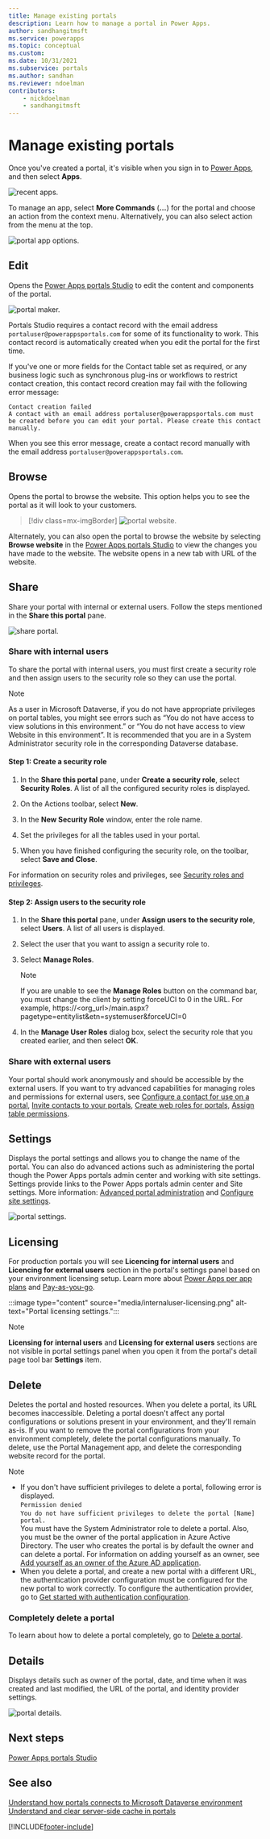 ```yaml
---
title: Manage existing portals
description: Learn how to manage a portal in Power Apps.
author: sandhangitmsft
ms.service: powerapps
ms.topic: conceptual
ms.custom: 
ms.date: 10/31/2021
ms.subservice: portals
ms.author: sandhan
ms.reviewer: ndoelman
contributors:
    - nickdoelman
    - sandhangitmsft
---
```


# Manage existing portals

Once you've created a portal, it's visible when you sign in to [Power Apps](https://make.powerapps.com), and then select **Apps**.

![recent apps.](media/recent-apps.png "Recent apps")  

To manage an app, select **More Commands** (**…**) for the portal and choose an action from the context menu. Alternatively, you can also select action from the menu at the top.

![portal app options.](media/portal-app-options.png "Portal app options")  

## Edit

Opens the [Power Apps portals Studio](portal-designer-anatomy.md) to edit the content and components of the portal.  

![portal maker.](media/portal-maker.png "Portal maker")  

Portals Studio requires a contact record with the email address `portaluser@powerappsportals.com` for some of its functionality to work. This contact record is automatically created when you edit the portal for the first time.

If you've one or more fields for the Contact table set as required, or any business logic such as synchronous plug-ins or workflows to restrict contact creation, this contact record creation may fail with the following error message:

`Contact creation failed` <br>
`A contact with an email address portaluser@powerappsportals.com must be created before you can edit your portal. Please create this contact manually.`

When you see this error message, create a contact record manually with the email address `portaluser@powerappsportals.com`.

## Browse

Opens the portal to browse the website. This option helps you to see the portal as it will look to your customers.

> [!div class=mx-imgBorder]
> ![portal website.](media/portal-website.png "Portal website")  

Alternately, you can also open the portal to browse the website by selecting **Browse website** in the [Power Apps portals Studio](portal-designer-anatomy.md) to view the changes you have made to the website. The website opens in a new tab with URL of the website.

## Share

Share your portal with internal or external users. Follow the steps mentioned in the **Share this portal** pane.

![share portal.](media/share-portal.png "Share portal")  

### Share with internal users

To share the portal with internal users, you must first create a security role and then assign users to the security role so they can use the portal.

> [!NOTE]
> As a user in Microsoft Dataverse, if you do not have appropriate privileges on portal tables, you might see errors such as “You do not have access to view solutions in this environment.” or “You do not have access to view Website in this environment”. It is recommended that you are in a System Administrator security role in the corresponding Dataverse database.

#### Step 1: Create a security role

1.  In the **Share this portal** pane, under **Create a security role**, select **Security Roles**. A list of all the configured security roles is displayed.

2.  On the Actions toolbar, select **New**.

3.  In the **New Security Role** window, enter the role name.

4.  Set the privileges for all the tables used in your portal.

5.  When you have finished configuring the security role, on the toolbar, select **Save and Close**.

For information on security roles and privileges, see [Security roles and privileges](/power-platform/admin/security-roles-privileges).

#### Step 2: Assign users to the security role

1.  In the **Share this portal** pane, under **Assign users to the security role**, select **Users**. A list of all users is displayed.

2.  Select the user that you want to assign a security role to.

3.  Select **Manage Roles**.

    > [!NOTE]
    > If you are unable to see the **Manage Roles** button on the command bar, you must change the client by setting forceUCI to 0 in the URL. For example, https://&lt;org\_url&gt;/main.aspx?pagetype=entitylist&etn=systemuser&forceUCI=0

4.  In the **Manage User Roles** dialog box, select the security role that you created earlier, and then select **OK**.

### Share with external users

Your portal should work anonymously and should be accessible by the external users. If you want to try advanced capabilities for managing roles and permissions for external users, see [Configure a contact for use on a portal](configure/configure-contacts.md), [Invite contacts to your portals](configure/invite-contacts.md), [Create web roles for portals](configure/create-web-roles.md), [Assign table permissions](configure/assign-entity-permissions.md).  

## Settings

Displays the portal settings and allows you to change the name of the portal. You can also do advanced actions such as administering the portal though the Power Apps portals admin center and working with site settings. Settings provide links to the Power Apps portals admin center and Site settings. More information: [Advanced portal administration](admin/admin-overview.md) and [Configure site settings](configure/configure-site-settings.md).  

![portal settings.](media/portal-settings.png "Portal settings")  

## Licensing

For production portals you will see **Licencing for internal users** and **Licencing for external users** section in the portal's settings panel based on your environment licensing setup. Learn more about [Power Apps per app plans](/power-platform/admin/about-powerapps-perapp) and [Pay-as-you-go](/power-platform/admin/pay-as-you-go-set-up#in-power-apps).

:::image type="content" source="media/internaluser-licensing.png" alt-text="Portal licensing settings.":::

> [!Note]
> **Licensing for internal users** and **Licensing for external users** sections are not visible in portal settings panel when you open it from the portal's detail page tool bar **Settings** item.

## Delete

Deletes the portal and hosted resources. When you delete a portal, its URL becomes inaccessible. Deleting a portal doesn't affect any portal configurations or solutions present in your environment, and they'll remain as-is.
If you want to remove the portal configurations from your environment completely, delete the portal configurations manually. To delete, use the Portal Management app, and delete the corresponding website record for the portal.

> [!NOTE]
> - If you don't have sufficient privileges to delete a portal, following error is displayed. <br> `Permission denied` <br>
`You do not have sufficient privileges to delete the portal [Name] portal.` <br> You must have the System Administrator role to delete a portal. Also, you must be the owner of the portal application in Azure Active Directory. The user who creates the portal is by default the owner and can delete a portal. For information on adding yourself as an owner, see [Add yourself as an owner of the Azure AD application](admin/admin-overview.md#add-yourself-as-an-owner-of-the-azure-ad-application).
> - When you delete a portal, and create a new portal with a different URL, the authentication provider configuration must be configured for the new portal to work correctly. To configure the authentication provider, go to [Get started with authentication configuration](configure/use-simplified-authentication-configuration.md).

### Completely delete a portal

To learn about how to delete a portal completely, go to [Delete a portal](admin/reset-portal.md#delete-a-portal).

## Details

Displays details such as owner of the portal, date, and time when it was created and last modified, the URL of the portal, and identity provider settings.

![portal details.](media/portal-details.png "Portal details")  

## Next steps

[Power Apps portals Studio](portal-designer-anatomy.md)

## See also

[Understand how portals connects to Microsoft Dataverse environment](admin/connectivity.md) <br>
[Understand and clear server-side cache in portals](admin/clear-server-side-cache.md)

[!INCLUDE[footer-include](../../includes/footer-banner.md)]
